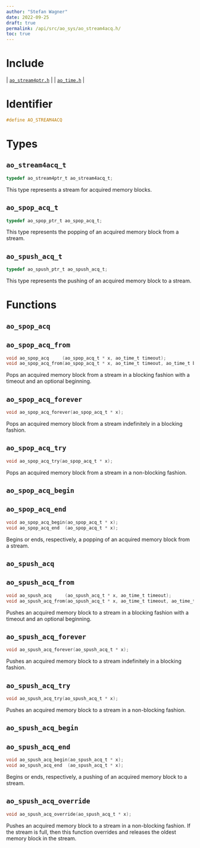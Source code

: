 ```yaml
---
author: "Stefan Wagner"
date: 2022-09-25
draft: true
permalink: /api/src/ao_sys/ao_stream4acq.h/
toc: true
---
```


# Include

| [`ao_stream4ptr.h`](ao_stream4ptr.h.md) |
| [`ao_time.h`](ao_time.h.md) |

# Identifier

```c
#define AO_STREAM4ACQ
```

# Types

## `ao_stream4acq_t`

```c
typedef ao_stream4ptr_t ao_stream4acq_t;
```

This type represents a stream for acquired memory blocks.

## `ao_spop_acq_t`

```c
typedef ao_spop_ptr_t ao_spop_acq_t;
```

This type represents the popping of an acquired memory block from a stream.

## `ao_spush_acq_t`

```c
typedef ao_spush_ptr_t ao_spush_acq_t;
```

This type represents the pushing of an acquired memory block to a stream.

# Functions

## `ao_spop_acq`
## `ao_spop_acq_from`

```c
void ao_spop_acq     (ao_spop_acq_t * x, ao_time_t timeout);
void ao_spop_acq_from(ao_spop_acq_t * x, ao_time_t timeout, ao_time_t beginning);
```

Pops an acquired memory block from a stream in a blocking fashion with a timeout and an optional beginning.

## `ao_spop_acq_forever`

```c
void ao_spop_acq_forever(ao_spop_acq_t * x);
```

Pops an acquired memory block from a stream indefinitely in a blocking fashion.

## `ao_spop_acq_try`

```c
void ao_spop_acq_try(ao_spop_acq_t * x);
```

Pops an acquired memory block from a stream in a non-blocking fashion.

## `ao_spop_acq_begin`
## `ao_spop_acq_end`

```c
void ao_spop_acq_begin(ao_spop_acq_t * x);
void ao_spop_acq_end  (ao_spop_acq_t * x);
```

Begins or ends, respectively, a popping of an acquired memory block from a stream.

## `ao_spush_acq`
## `ao_spush_acq_from`

```c
void ao_spush_acq     (ao_spush_acq_t * x, ao_time_t timeout);
void ao_spush_acq_from(ao_spush_acq_t * x, ao_time_t timeout, ao_time_t beginning);
```

Pushes an acquired memory block to a stream in a blocking fashion with a timeout and an optional beginning.

## `ao_spush_acq_forever`

```c
void ao_spush_acq_forever(ao_spush_acq_t * x);
```

Pushes an acquired memory block to a stream indefinitely in a blocking fashion.

## `ao_spush_acq_try`

```c
void ao_spush_acq_try(ao_spush_acq_t * x);
```

Pushes an acquired memory block to a stream in a non-blocking fashion.

## `ao_spush_acq_begin`
## `ao_spush_acq_end`

```c
void ao_spush_acq_begin(ao_spush_acq_t * x);
void ao_spush_acq_end  (ao_spush_acq_t * x);
```

Begins or ends, respectively, a pushing of an acquired memory block to a stream.

## `ao_spush_acq_override`

```c
void ao_spush_acq_override(ao_spush_acq_t * x);
```

Pushes an acquired memory block to a stream in a non-blocking fashion. If the stream is full, then this function overrides and releases the oldest memory block in the stream.

